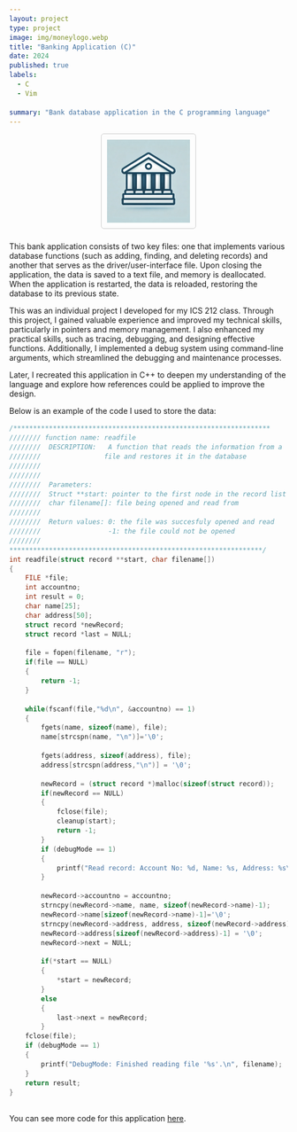 ```yaml
---
layout: project
type: project
image: img/moneylogo.webp
title: "Banking Application (C)"
date: 2024
published: true
labels:
  - C
  - Vim

summary: "Bank database application in the C programming language"
---
```


<div style="text-align: center; margin-bottom: 20px;">
  <img class="img-fluid" src="../img/Bank.webp" alt="Bank Logo" style="width: 150px; height: auto; border: 1px solid #ccc; padding: 10px; border-radius: 5px;">
</div>


This bank application consists of two key files: one that implements various database functions (such as adding, finding, and deleting records) and another that serves as the driver/user-interface file. Upon closing the application, the data is saved to a text file, and memory is deallocated. When the application is restarted, the data is reloaded, restoring the database to its previous state.

This was an individual project I developed for my ICS 212 class. Through this project, I gained valuable experience and improved my technical skills, particularly in pointers and memory management. I also enhanced my practical skills, such as tracing, debugging, and designing effective functions. Additionally, I implemented a debug system using command-line arguments, which streamlined the debugging and maintenance processes.

Later, I recreated this application in C++ to deepen my understanding of the language and explore how references could be applied to improve the design.

Below is an example of the code I used to store the data:

```c
/*****************************************************************
//////// function name: readfile
////////  DESCRIPTION:   A function that reads the information from a  
////////                file and restores it in the database
////////
////////
////////  Parameters:
////////  Struct **start: pointer to the first node in the record list
////////  char filename[]: file being opened and read from
////////
////////  Return values: 0: the file was succesfuly opened and read
////////                 -1: the file could not be opened
////////
****************************************************************/
int readfile(struct record **start, char filename[])
{   
    FILE *file;
    int accountno;
    int result = 0;
    char name[25];
    char address[50];
    struct record *newRecord;
    struct record *last = NULL;
    
    file = fopen(filename, "r");
    if(file == NULL)
    {   
        return -1;
    }
    
    while(fscanf(file,"%d\n", &accountno) == 1)
    {   
        fgets(name, sizeof(name), file);
        name[strcspn(name, "\n")]='\0';
        
        fgets(address, sizeof(address), file);
        address[strcspn(address,"\n")] = '\0';
        
        newRecord = (struct record *)malloc(sizeof(struct record));
        if(newRecord == NULL)
        {   
            fclose(file);
            cleanup(start);
            return -1;
        }
        if (debugMode == 1)
        {   
            printf("Read record: Account No: %d, Name: %s, Address: %s\n", accountno, name, address);
        }
         
        newRecord->accountno = accountno;
        strncpy(newRecord->name, name, sizeof(newRecord->name)-1);
        newRecord->name[sizeof(newRecord->name)-1]='\0';
        strncpy(newRecord->address, address, sizeof(newRecord->address)-1);
        newRecord->address[sizeof(newRecord->address)-1] = '\0';
        newRecord->next = NULL;
        
        if(*start == NULL)
        {   
            *start = newRecord;
        }
        else
        {   
            last->next = newRecord;
        }
    fclose(file);
    if (debugMode == 1)
    {
        printf("DebugMode: Finished reading file '%s'.\n", filename);
    }
    return result;
}
                                             
```

You can see more code for this application [here](https://manoa.hawaii.edu/news/article.php?aId=2857).
